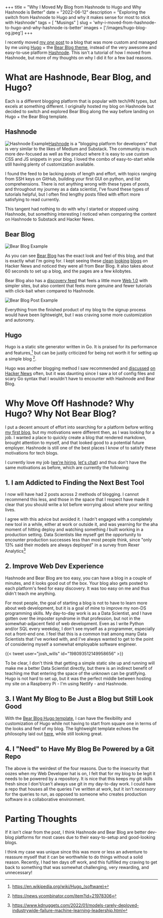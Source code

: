 +++
title = "Why I Moved My Blog from Hashnode to Hugo and Why Hashnode is Better"
date = "2022-06-12"
description = "Exploring the switch from Hashnode to Hugo and why it makes sense for most to stick with Hashnode"
tags = [
    "Musings"
]
slug = 'why-i-moved-from-hashnode-to-hugo-and-why-hashnode-is-better'
images = ['/images/hugo-blog-og.jpeg']
+++

I recently moved [my _one_ post](https://noah-ford.com/cracker-barrel-whole-foods-presidential-2020/) to a blog that was more custom and managed by me using [Hugo](https://gohugo.io/) + the [Bear Blog theme](https://github.com/janraasch/hugo-bearblog), instead of the very awesome and easy-to-use platform [Hashnode](https://hashnode.com/).  This isn't a tutorial of how I moved from Hashnode, but more of my thoughts on why I did it for a few bad reasons. 

# What are Hashnode, Bear Blog, and Hugo?
Each is a different blogging platform that is popular with tech/HN types, but excels at something different. I originally hosted my blog on Hashnode but decided to switch and explored Bear Blog along the way before landing on Hugo + the Bear Blog template.
## Hashnode
![Hashnode Example](/images/hashnode_example.png "Previous look and feel of my blog on Hashnode")[Hashnode](https://hashnode.com/) is a "blogging platform for developers" that is very similar to the likes of Medium and Substack. The community is much more dev-focused as well as the product where it is easy to use custom CSS and JS snippets in your blog. I loved the combo of easy-to-start while still having plenty of customization available. 

I found the feed to be lacking posts of length and effort, with topics ranging from SSH keys on GitHub, building your first GUI on python, and list comprehensions. There is not anything wrong with these types of posts, and throughout my journey as a data scientist, I've found these types of tutorials helpful, but I often find lengthy posts filled with effort more satisfying to read currently. 

This tangent had nothing to do with why I started or stopped using Hashnode, but something interesting I noticed when comparing the content on Hashnode to Substack and Hacker News. 
## Bear Blog
![Bear Blog Example](/images/bear_blog_example.png "Home Page of bearblog.dev")

As you can see [Bear Blog](bearblog.dev) has the exact look and feel of this blog, and that is exactly what I'm going for. I kept seeing these [clean](https://www.sdgluck.com/i-dont-like-medium/) [looking](https://tarunreddy.bearblog.dev/addict/) [blogs](https://herman.bearblog.dev/running-a-blogging-platform/) on Hacker News and noticed they were all from Bear Blog. It also takes about 60 seconds to set up a blog, and the pages are a few kilobytes. 

Bear Blog also has a [discovery feed](https://bearblog.dev/discover/) that feels a little more [Web 1.0](https://en.wikipedia.org/wiki/Web_2.0#Web_1.0) with simpler sites, but also content that feels more genuine and fewer tutorials with click-bait when compared to Hashnode.

![Bear Blog Post Example](/images/bear_blog_new_post_example.png "All that needs to be filled out for a new post on Bear Blog")

Everything from the finished product of my blog to the signup process would have been lightweight, but I was craving some more customization and autonomy. 
## Hugo 
Hugo is a static site generator written in Go. It is praised for its performance and features,[^1] but can be justly criticized for being not worth it for setting up a simple blog [^2]. 

Hugo was another blogging method I saw recommended and [discussed](https://news.ycombinator.com/item?id=30527884) [on](https://news.ycombinator.com/item?id=30396935) [Hacker News](https://news.ycombinator.com/item?id=12672394) often, but it was daunting since I saw a lot of config files and scary Go syntax that I wouldn't have to encounter with Hashnode and Bear Blog. 

# Why Move Off Hashnode? Why Hugo? Why Not Bear Blog?
I put a decent amount of effort into searching for a platform before writing [my first blog](https://noah-ford.com/cracker-barrel-whole-foods-presidential-2020/), but my motivations were different then, as I was looking for a job. I wanted a place to quickly create a blog that rendered markdown, brought attention to myself, and that looked good to a potential future employer. Hashnode is still one of the best places I know of to satisfy these motivations for tech blogs. 

I currently love my job ([we're hiring](https://jobs.lever.co/onaroll), [let's chat](https://calendly.com/noah_ford/30-minute-meeting)) and thus don't have the same motivations as before, which are currently the following:
## 1. I am Addicted to Finding the Next Best Tool

I now will have had 2 posts across 2 methods of blogging. I cannot recommend this less, and those in the space that I respect have made it clear that you should write a lot before worrying about where your writing lives. 

I agree with this advice but avoided it. I hadn't engaged with a completely new tool in a while, either at work or outside it, and was yearning for the aha moment of hitting deploy and watching something _I_ built working in a production setting. Data Scientists like myself get the opportunity to encounter production successes less than most people think, since "only 13% said their models are always deployed" in a survey from Rexer Analytics[^3]

## 2. Improve Web Dev Experience
Hashnode and Bear Blog are too easy, you can have a blog in a couple of minutes, and it looks good out of the box. Your blog also gets posted to each platform's feed for easy discovery. It was too easy on me and thus didn't teach me anything. 

For most people, the goal of starting a blog is not to have to learn more about web development, but it is a goal of mine to improve my non-DS programming skills. My day-to-day work is as a Data Scientist, and I have gotten over the imposter syndrome in that profession, but not in the somewhat-adjacent field of web development. Even as I write Python and/or SQL every weekday, I don't see myself as a programmer, especially not a front-end one. I feel that this is a common trait among many Data Scientists that I've worked with, and I've always wanted to get to the point of considering myself a somewhat employable software engineer.

{{< tweet user="josh_wills" id="198093512149958656" >}}

To be clear, I don't think that getting a simple static site up and running will make me a better Data Scientist directly, but there is an indirect benefit of teaching me that entering the space of the unknown can be gratifying. Hugo is not hard to set up, but it was the perfect middle between hosting my site on a Raspberry Pi - I'm using Netlify - and Hashnode. 

## 3. I Want My Blog to Be Just a Blog but Still Look Good
With the [Bear Blog Hugo template](https://github.com/janraasch/hugo-bearblog), I can have the flexibility and customization of Hugo while not having to start from square one in terms of the looks and feel of my blog. The lightweight template echoes the philosophy laid out [here](https://motherfuckingwebsite.com/), while still looking great. 

## 4. I "Need" to Have My Blog Be Powered by a Git Repo

The  above is the weirdest of the four reasons. Due to the insecurity that oozes when my Web Developer hat is on, I felt that for my blog to be legit it needs to be powered by a repository. It is nice that this keeps my git skills fresh since I don't/can't always use git in my day-to-day work. I could have a repo that houses all the queries I've written at work, but it isn't _necessary_ for the queries to run, as opposed to someone who creates production software in a collaborative environment.

# Parting Thoughts
If it isn't clear from the post, I think Hashnode and Bear Blog are better dev-blog platforms for most cases due to their easy-to-setup and good-looking blogs. 

I think my case was unique since this was more or less an adventure to reassure myself that it can be worthwhile to do things without a solid reason. Recently, I had ten days off work, and this fulfilled my craving to get back to something that was somewhat challenging, very rewarding, and unnecessary!

[^1]: https://en.wikipedia.org/wiki/Hugo_(software)
[^2]: https://news.ycombinator.com/item?id=21978306
[^3]: https://www.kdnuggets.com/2022/01/models-rarely-deployed-industrywide-failure-machine-learning-leadership.html
